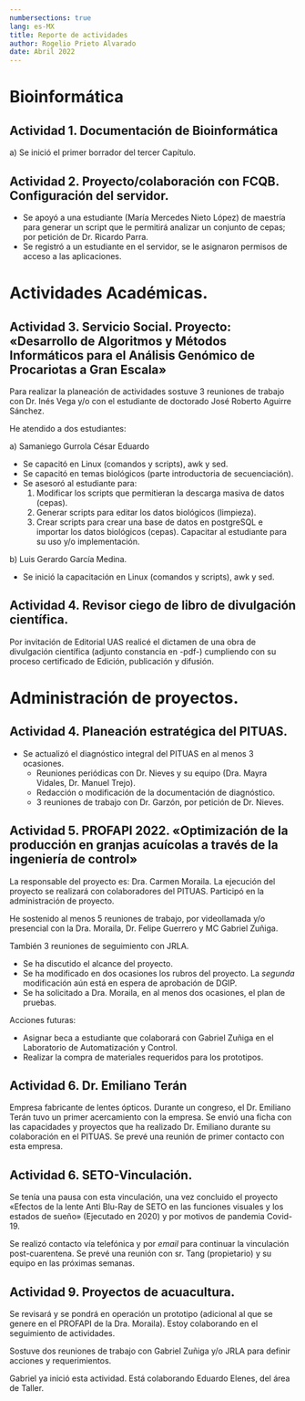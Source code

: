 ```yaml
---
numbersections: true
lang: es-MX
title: Reporte de actividades 
author: Rogelio Prieto Alvarado
date: Abril 2022
---
```



# Bioinformática
## Actividad 1. Documentación de Bioinformática

a) Se inició el primer borrador del tercer Capítulo. 


## Actividad 2. Proyecto/colaboración con FCQB. Configuración del servidor.

- Se apoyó a una estudiante (María Mercedes Nieto López) de maestría para generar un script que le permitirá analizar un conjunto de cepas; por petición de Dr. Ricardo Parra.
- Se registró a un estudiante en el servidor, se le asignaron permisos de acceso a las aplicaciones.


# Actividades Académicas.

## Actividad 3. Servicio Social. Proyecto: «Desarrollo de Algoritmos y Métodos Informáticos para el Análisis Genómico de Procariotas a Gran Escala» 

Para realizar la planeación de actividades sostuve 3 reuniones de trabajo con Dr. Inés Vega y/o con el estudiante de doctorado José Roberto Aguirre Sánchez.

He atendido a dos estudiantes: 

a) Samaniego Gurrola César Eduardo

- Se capacitó en Linux (comandos y scripts), awk y sed.
- Se capacitó en temas biológicos (parte introductoria de secuenciación).
- Se asesoró al estudiante para:
    1. Modificar los scripts que permitieran la descarga masiva de datos (cepas).
    1. Generar scripts para editar los datos biológicos (limpieza).
    2. Crear scripts para crear una base de datos en postgreSQL e importar los datos biológicos (cepas). Capacitar al estudiante para su uso y/o implementación.


b) Luis Gerardo García Medina.

- Se inició la capacitación en Linux (comandos y scripts), awk y sed.

## Actividad 4. Revisor ciego de libro de divulgación científica.

Por invitación de Editorial UAS realicé el dictamen de una obra de divulgación científica (adjunto constancia en -pdf-) cumpliendo con su proceso certificado de Edición, publicación y difusión.


# Administración de proyectos.

## Actividad 4. Planeación estratégica del PITUAS.

- Se actualizó el diagnóstico integral del PITUAS en al menos 3 ocasiones.
    - Reuniones periódicas con Dr. Nieves y su equipo (Dra. Mayra Vidales,  Dr. Manuel Trejo).
    - Redacción o modificación de la documentación de diagnóstico.
    - 3 reuniones de trabajo con Dr. Garzón, por petición de Dr. Nieves.


## Actividad 5. PROFAPI 2022. «Optimización de la producción en granjas acuícolas a través de la ingeniería de control»

La responsable del proyecto es: Dra. Carmen Moraila. La ejecución del proyecto se realizará con colaboradores del PITUAS. Participó en la administración de proyecto. 

He sostenido al menos 5 reuniones de trabajo, por videollamada y/o presencial con la Dra. Moraila, Dr. Felipe Guerrero y MC Gabriel Zuñiga.

También 3 reuniones de seguimiento con JRLA.

- Se ha discutido el alcance del proyecto.
- Se ha modificado en dos ocasiones los rubros del proyecto. La _segunda_ modificación aún está en espera de aprobación de DGIP.
- Se ha solicitado a Dra. Moraila, en al menos dos ocasiones, el plan de pruebas.

Acciones futuras:
- Asignar beca a estudiante que colaborará con Gabriel Zuñiga en el Laboratorio de Automatización y Control.
- Realizar la compra de materiales requeridos para los prototipos.

## Actividad 6. Dr. Emiliano Terán

Empresa fabricante de lentes ópticos. Durante un congreso, el Dr. Emiliano Terán tuvo un primer acercamiento con la empresa. Se envió una ficha con las capacidades y proyectos que ha realizado Dr. Emiliano durante su colaboración en el PITUAS. Se prevé una reunión de primer contacto con esta empresa.


## Actividad 6. SETO-Vinculación. 

Se tenía una pausa con esta vinculación, una vez concluido el proyecto «Efectos de la lente Anti Blu-Ray de SETO en las funciones visuales y los estados de sueño» (Ejecutado en 2020) y por motivos de pandemia Covid-19.

Se realizó contacto vía telefónica y por _email_ para continuar la vinculación post-cuarentena. Se prevé una reunión con sr. Tang (propietario) y su equipo en las próximas semanas.



## Actividad 9. Proyectos de acuacultura.

Se revisará y se pondrá en operación un prototipo (adicional al que se genere en el PROFAPI de la Dra. Moraila). Estoy colaborando en el seguimiento de actividades.

Sostuve dos reuniones de trabajo con Gabriel Zuñiga y/o JRLA para definir acciones y requerimientos.

Gabriel ya inició esta actividad. Está colaborando Eduardo Elenes, del área de Taller.





